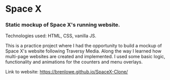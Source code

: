 # Space X
### Static mockup of Space X's running website.

Technologies used: HTML, CSS, vanilla JS.

This is a practice project where I had the opportunity to build a mockup of Space X's website following Traversy Media. Along the way I learned how multi-page websites are created and implemented. I used some basic logic, functionality and animations for the counters and menu overlays.

Link to website: https://brenlowe.github.io/SpaceX-Clone/
